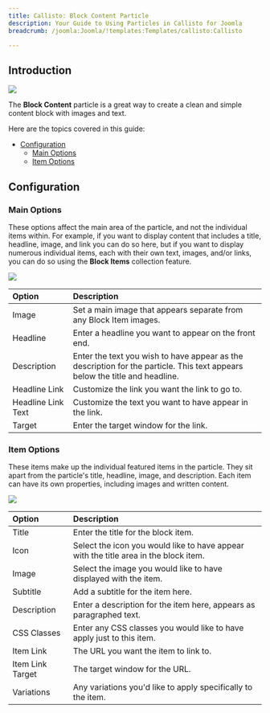 ```yaml
---
title: Callisto: Block Content Particle
description: Your Guide to Using Particles in Callisto for Joomla
breadcrumb: /joomla:Joomla/!templates:Templates/callisto:Callisto

---
```


## Introduction

![](assets/particle_block1.png)

The **Block Content** particle is a great way to create a clean and simple content block with images and text. 

Here are the topics covered in this guide:

* [Configuration](#configuration)
    - [Main Options](#main-options)
    - [Item Options](#item-options)

## Configuration

### Main Options 

These options affect the main area of the particle, and not the individual items within. For example, if you want to display content that includes a title, headline, image, and link you can do so here, but if you want to display numerous individual items, each with their own text, images, and/or links, you can do so using the **Block Items** collection feature.

![](assets/particle_block2.png)

| Option             | Description                                                                                                                 |
| :-----             | :-----                                                                                                                      |
| Image              | Set a main image that appears separate from any Block Item images.                                                          |
| Headline           | Enter a headline you want to appear on the front end.                                                                       |
| Description        | Enter the text you wish to have appear as the description for the particle. This text appears below the title and headline. |
| Headline Link      | Customize the link you want the link to go to.                                                                              |
| Headline Link Text | Customize the text you want to have appear in the link.                                                                     |
| Target             | Enter the target window for the link.                                                                                       |

### Item Options

These items make up the individual featured items in the particle. They sit apart from the particle's title, headline, image, and description. Each item can have its own properties, including images and written content.

![](assets/particle_block3.png)

| Option           | Description                                                                          |
| :-----           | :-----                                                                               |
| Title            | Enter the title for the block item.                                                  |
| Icon             | Select the icon you would like to have appear with the title area in the block item. |
| Image            | Select the image you would like to have displayed with the item.                     |
| Subtitle         | Add a subtitle for the item here.                                                    |
| Description      | Enter a description for the item here, appears as paragraphed text.                  |
| CSS Classes      | Enter any CSS classes you would like to have apply just to this item.                |
| Item Link        | The URL you want the item to link to.                                                |
| Item Link Target | The target window for the URL.                                                       |
| Variations       | Any variations you'd like to apply specifically to the item.                         |

